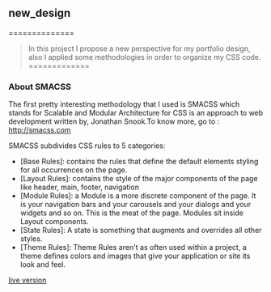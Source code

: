 ## new_design
==============
> In this project I propose a new perspective for my portfolio design, also I applied some methodologies in order to organize my CSS code.
=============

### About SMACSS
The first pretty interesting methodology that I used is SMACSS which stands for Scalable and Modular Architecture for CSS is an approach to web development written by, Jonathan Snook.To know more, go to : http://smacss.com 

SMACSS subdivides CSS rules to 5 categories:

- [Base Rules]: 
contains the rules that define the default elements styling for all occurrences on the page.
- [Layout Rules]: 
contains the style of the major components of the page like header, main, footer, navigation
- [Module Rules]: 
a Module is a more discrete component of the page. It is your navigation bars and your carousels and your dialogs and your widgets and so on. This is the meat of the page. Modules sit inside Layout components.
- [State Rules]:
A state is something that augments and overrides all other styles.
- [Theme Rules]:
Theme Rules aren't as often used within a project, a theme defines colors and images that give your application or site its look and feel.

[live version](https://zinagithub.github.io/new_design/)
